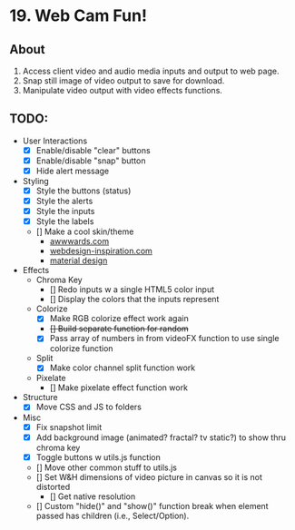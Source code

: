 # 19. Web Cam Fun!

## About

1. Access client video and audio media inputs and output to web page.
1. Snap still image of video output to save for download.
1. Manipulate video output with video effects functions.

## TODO:

* User Interactions
    * [X] Enable/disable "clear" buttons
    * [X] Enable/disable "snap" button
    * [X] Hide alert message
* Styling
    * [X] Style the buttons (status)
    * [X] Style the alerts
    * [X] Style the inputs
    * [X] Style the labels
    * [] Make a cool skin/theme
        * [awwwards.com](http://www.awwwards.com/30-recent-inspirational-ui-examples-in-mobile-device-screens.html)
        * [webdesign-inspiration.com](http://www.webdesign-inspiration.com/)
        * [material design](https://material.io/guidelines/)
* Effects
    * Chroma Key
        * [] Redo inputs w a single HTML5 color input
        * [] Display the colors that the inputs represent
    * Colorize
        * [X] Make RGB colorize effect work again
        * ~~[] Build separate function for random~~
        * [X] Pass array of numbers in from videoFX function to use single colorize function
    * Split
        * [X] Make color channel split function work
    * Pixelate
        * [] Make pixelate effect function work
* Structure
    * [X] Move CSS and JS to folders
* Misc
    * [X] Fix snapshot limit
    * [X] Add background image (animated?  fractal?  tv static?) to show thru chroma key
    * [X] Toggle buttons w utils.js function
    * [] Move other common stuff to utils.js
    * [] Set W&H dimensions of video picture in canvas so it is not distorted
        * [] Get native resolution
    * [] Custom "hide()" and "show()" function break when element passed has children (i.e., Select/Option).
